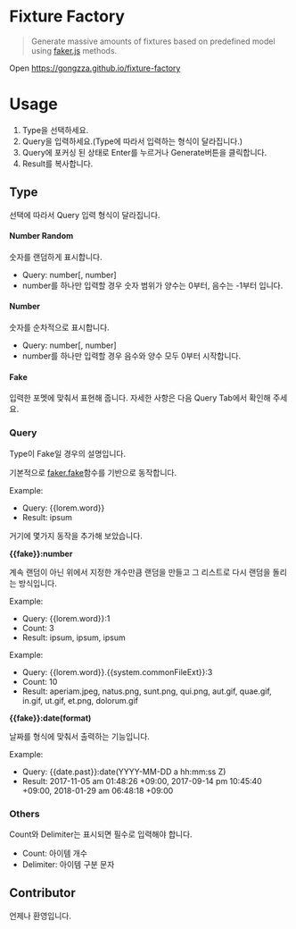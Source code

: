 # Fixture Factory

> Generate massive amounts of fixtures based on predefined model using [faker.js](https://github.com/marak/Faker.js) methods.

Open https://gongzza.github.io/fixture-factory

# Usage

1. Type을 선택하세요.
1. Query을 입력하세요.(Type에 따라서 입력하는 형식이 달라집니다.)
1. Query에 포커싱 된 상태로 Enter를 누르거나 Generate버튼을 클릭합니다.
1. Result를 복사합니다.

## Type

선택에 따라서 Query 입력 형식이 달라집니다.

#### Number Random
숫자를 랜덤하게 표시합니다.

- Query: number[, number]
- number를 하나만 입력할 경우 숫자 범위가 양수는 0부터, 음수는 -1부터 입니다.

#### Number

숫자를 순차적으로 표시합니다.

- Query: number[, number]
- number를 하나만 입력할 경우 음수와 양수 모두 0부터 시작합니다.

#### Fake

입력한 포멧에 맞춰서 표현해 줍니다. 자세한 사항은 다음 Query Tab에서 확인해 주세요.

### Query

Type이 Fake일 경우의 설명입니다.

기본적으로 [faker.fake](https://github.com/marak/Faker.js/#fakerfake)함수를 기반으로 동작합니다.

Example:

- Query: {{lorem.word}}
- Result: ipsum

거기에 몇가지 동작을 추가해 보았습니다.

**{{fake}}:number**

계속 랜덤이 아닌 위에서 지정한 개수만큼 랜덤을 만들고 그 리스트로 다시 랜덤을 돌리는 방식입니다.

Example:
- Query: {{lorem.word}}:1
- Count: 3
- Result: ipsum, ipsum, ipsum

Example:
- Query: {{lorem.word}}.{{system.commonFileExt}}:3
- Count: 10
- Result: aperiam.jpeg, natus.png, sunt.png, qui.png, aut.gif, quae.gif, in.gif, ut.gif, et.png, dolorum.gif

**{{fake}}:date(format)**

날짜를 형식에 맞춰서 출력하는 기능입니다.

Example:
- Query: {{date.past}}:date(YYYY-MM-DD a hh:mm:ss Z)
- Result: 2017-11-05 am 01:48:26 +09:00, 2017-09-14 pm 10:45:40 +09:00, 2018-01-29 am 06:48:18 +09:00

### Others

Count와 Delimiter는 표시되면 필수로 입력해야 합니다.

- Count: 아이템 개수
- Delimiter: 아이템 구분 문자

## Contributor

언제나 환영입니다.
